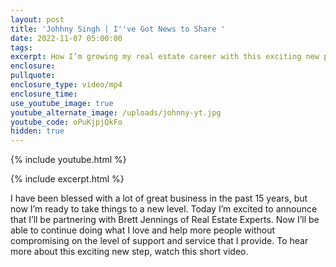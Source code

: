 ```yaml
---
layout: post
title: 'Johhny Singh | I''ve Got News to Share '
date: 2022-11-07 05:00:00
tags:
excerpt: How I’m growing my real estate career with this exciting new partnership.
enclosure:
pullquote:
enclosure_type: video/mp4
enclosure_time:
use_youtube_image: true
youtube_alternate_image: /uploads/johnny-yt.jpg
youtube_code: oPuKjpjQkFo
hidden: true
---
```

{% include youtube.html %}

{% include excerpt.html %}

I have been blessed with a lot of great business in the past 15 years, but now I’m ready to take things to a new level. Today I’m excited to announce that I’ll be partnering with Brett Jennings of Real Estate Experts. Now I’ll be able to continue doing what I love and help more people without compromising on the level of support and service that I provide. To hear more about this exciting new step, watch this short video.